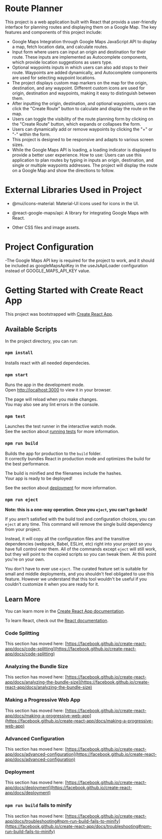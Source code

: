 # Route Planner

This project is a web application built with React that provids a user-friendly interface for planning routes and displaying them on a Google Map. The key features and components of this project include:
-	Google Maps Integration through Google Maps JavaScript API to display a map, fetch location data, and calculate routes.
-	Input form where users can input an origin and destination for their route. These inputs are implemented as Autocomplete components, which provide location suggestions as users type.
-	Optional waypoints inputs in which users can also add stops to their route. Waypoints are added dynamically, and Autocomplete components are used for selecting waypoint locations.
-	The project displays custom map markers on the map for the origin, destination, and any waypoint. Different custom icons are used for origin, destination and waypoints, making it easy to distinguish between them.
-	After inputting the origin, destination, and optional waypoints, users can click the "Create Route" button to calculate and display the route on the map.
-	Users can toggle the visibility of the route planning form by clicking on the "Create Route" button, which expands or collapses the form.
-	Users can dynamically add or remove waypoints by clicking the "+" or "-" within the form.
-	This project is designed to be responsive and adapts to various screen sizes.
-	While the Google Maps API is loading, a loading indicator is displayed to provide a better user experience.
How to use: Users can use this application to plan routes by typing in inputs an origin, destination, and single or multiple waypoints addresses. The project will display the route on a Google Map and show the directions to follow.

# External Libraries Used in Project
-  @mui/icons-material: Material-UI icons used for icons in the UI.

-  @react-google-maps/api: A library for integrating Google Maps with React.

-  Other CSS files and image assets.

# Project Configuration

-The Google Maps API key is required for the project to work, and it should be included as googleMapsApiKey in the useJsApiLoader configuration instead of GOOGLE_MAPS_API_KEY value.

# Getting Started with Create React App

This project was bootstrapped with [Create React App](https://github.com/facebook/create-react-app).

## Available Scripts

In the project directory, you can run:

### `npm install`

Installs react with all needed dependecies.

### `npm start`

Runs the app in the development mode.\
Open [http://localhost:3000](http://localhost:3000) to view it in your browser.

The page will reload when you make changes.\
You may also see any lint errors in the console.

### `npm test`

Launches the test runner in the interactive watch mode.\
See the section about [running tests](https://facebook.github.io/create-react-app/docs/running-tests) for more information.

### `npm run build`

Builds the app for production to the `build` folder.\
It correctly bundles React in production mode and optimizes the build for the best performance.

The build is minified and the filenames include the hashes.\
Your app is ready to be deployed!

See the section about [deployment](https://facebook.github.io/create-react-app/docs/deployment) for more information.

### `npm run eject`

**Note: this is a one-way operation. Once you `eject`, you can't go back!**

If you aren't satisfied with the build tool and configuration choices, you can `eject` at any time. This command will remove the single build dependency from your project.

Instead, it will copy all the configuration files and the transitive dependencies (webpack, Babel, ESLint, etc) right into your project so you have full control over them. All of the commands except `eject` will still work, but they will point to the copied scripts so you can tweak them. At this point you're on your own.

You don't have to ever use `eject`. The curated feature set is suitable for small and middle deployments, and you shouldn't feel obligated to use this feature. However we understand that this tool wouldn't be useful if you couldn't customize it when you are ready for it.

## Learn More

You can learn more in the [Create React App documentation](https://facebook.github.io/create-react-app/docs/getting-started).

To learn React, check out the [React documentation](https://reactjs.org/).

### Code Splitting

This section has moved here: [https://facebook.github.io/create-react-app/docs/code-splitting](https://facebook.github.io/create-react-app/docs/code-splitting)

### Analyzing the Bundle Size

This section has moved here: [https://facebook.github.io/create-react-app/docs/analyzing-the-bundle-size](https://facebook.github.io/create-react-app/docs/analyzing-the-bundle-size)

### Making a Progressive Web App

This section has moved here: [https://facebook.github.io/create-react-app/docs/making-a-progressive-web-app](https://facebook.github.io/create-react-app/docs/making-a-progressive-web-app)

### Advanced Configuration

This section has moved here: [https://facebook.github.io/create-react-app/docs/advanced-configuration](https://facebook.github.io/create-react-app/docs/advanced-configuration)

### Deployment

This section has moved here: [https://facebook.github.io/create-react-app/docs/deployment](https://facebook.github.io/create-react-app/docs/deployment)

### `npm run build` fails to minify

This section has moved here: [https://facebook.github.io/create-react-app/docs/troubleshooting#npm-run-build-fails-to-minify](https://facebook.github.io/create-react-app/docs/troubleshooting#npm-run-build-fails-to-minify)
